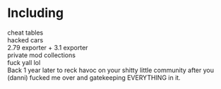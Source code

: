 # Including 
cheat tables <br>
hacked cars <br>
2.79 exporter + 3.1 exporter <br>
private mod collections <br>
fuck yall lol <br>
Back 1 year later to reck havoc on your shitty little community after you (danni) fucked me over and gatekeeping EVERYTHING in it. <br>
